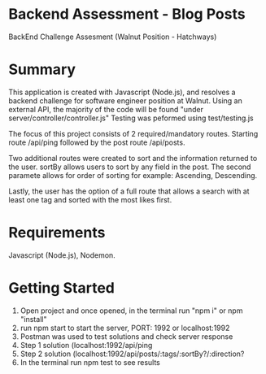 # Backend Assessment - Blog Posts

BackEnd Challenge Assesment (Walnut Position - Hatchways)

# Summary 

This application is created with Javascript (Node.js), and resolves a backend challenge for software engineer position at Walnut. Using an external API, the majority of the code will be found "under server/controller/controller.js" Testing was peformed using test/testing.js

The focus of this project consists of 2 required/mandatory routes. Starting route /api/ping followed by the post route /api/posts.

Two additional routes were created to sort and the information returned to the user. sortBy allows users to sort by any field in the post. The second paramete allows for order of sorting for example: Ascending, Descending. 

Lastly, the user has the option of a full route that allows a search with at least one tag and sorted with the most likes first.

# Requirements 
Javascript (Node.js), Nodemon.

# Getting Started 

1. Open project and once opened, in the terminal run "npm i" or npm "install"
2. run npm start to start the server, PORT: 1992 or localhost:1992 
3. Postman was used to test solutions and check server response
4. Step 1 solution (localhost:1992/api/ping
5. Step 2 solution (localhost:1992/api/posts/:tags/:sortBy?/:direction?
6. In the terminal run npm test to see results
